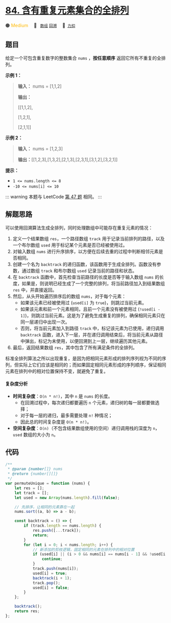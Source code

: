 # [84. 含有重复元素集合的全排列](https://2xiao.github.io/leetcode-js/offer2/jz_offer_II_084.html)

🟠 <font color=#ffb800>Medium</font>&emsp; 🔖&ensp; [`数组`](/tag/array.md) [`回溯`](/tag/backtracking.md)&emsp; 🔗&ensp;[`力扣`](https://leetcode.cn/problems/7p8L0Z)

## 题目

给定一个可包含重复数字的整数集合 `nums` ，**按任意顺序** 返回它所有不重复的全排列。

**示例 1：**

> **输入：** nums = [1,1,2]
>
> **输出：**
>
> [[1,1,2],
>
> [1,2,1],
>
> [2,1,1]]

**示例 2：**

> **输入：** nums = [1,2,3]
>
> **输出：**[[1,2,3],[1,3,2],[2,1,3],[2,3,1],[3,1,2],[3,2,1]]

**提示：**

- `1 <= nums.length <= 8`
- `-10 <= nums[i] <= 10`

::: warning
本题与 LeetCode [第 47 题](../problem/0047.md) 相同。
:::

## 解题思路

可以使用回溯算法生成全排列，同时处理数组中可能存在重复元素的情况：

1. 定义一个结果数组 `res`，一个路径数组 `track` 用于记录当前排列的路径，以及一个布尔数组 `used` 用于标记某个元素是否已经被使用过。
2. 对输入数组 `nums` 进行升序排序，以方便在后续去重的过程中判断相邻元素是否相同。
3. 创建一个名为 `backtrack` 的递归函数，该函数用于生成全排列。函数没有参数，通过数组 `track` 和布尔数组 `used` 记录当前的路径和状态。
4. 在 `backtrack` 函数中，首先检查当前路径的长度是否等于输入数组 `nums` 的长度，如果是，则说明已经生成了一个完整的排列，将当前路径加入到结果数组 `res` 中，并直接返回。
5. 然后，从头开始遍历排序后的数组 `nums`，对于每个元素：
   - 如果该元素已经被使用过 (`used[i]` 为 `true`)，则跳过当前元素。
   - 如果该元素和前一个元素相同，且前一个元素没有被使用过 (`!used[i - 1]`)，则跳过当前元素。这是为了避免生成重复的排列，确保相同元素只在同一层递归中出现一次。
   - 否则，将当前元素加入到路径 `track` 中，标记该元素为已使用，递归调用 `backtrack` 函数，进入下一层，并在递归调用结束后，将当前元素从路径中弹出，标记为未使用，以便回溯到上一层，继续遍历其他元素。
6. 最后，返回结果数组 `res`，其中包含了所有满足条件的全排列。

标准全排列算法之所以出现重复，是因为把相同元素形成的排列序列视为不同的序列，但实际上它们应该是相同的；而如果固定相同元素形成的序列顺序，保证相同元素在排列中的相对位置保持不变，就避免了重复。

#### 复杂度分析

- **时间复杂度**：`O(n * n!)`，其中 `n` 是 `nums` 的长度。
  - 在回溯过程中，每次递归都要遍历 `n` 个元素，递归树的每一层都要做选择；
  - 对于每一层的递归，最多需要处理 `n!` 种情况；
  - 因此总的时间复杂度是 `O(n * n!)`。
- **空间复杂度**：`O(n)`（不包含结果数组使用的空间）递归调用栈的深度为 `n`，`used` 数组的大小为 `n`。

## 代码

```javascript
/**
 * @param {number[]} nums
 * @return {number[][]}
 */
var permuteUnique = function (nums) {
	let res = [];
	let track = [];
	let used = new Array(nums.length).fill(false);

	// 先排序，让相同的元素靠在一起
	nums.sort((a, b) => a - b);

	const backtrack = () => {
		if (track.length == nums.length) {
			res.push([...track]);
			return;
		}
		for (let i = 0; i < nums.length; i++) {
			// 新添加的剪枝逻辑，固定相同的元素在排列中的相对位置
			if (used[i] || (i > 0 && nums[i] == nums[i - 1] && !used[i - 1])) {
				continue;
			}
			track.push(nums[i]);
			used[i] = true;
			backtrack(i + 1);
			track.pop();
			used[i] = false;
		}
	};

	backtrack();
	return res;
};
```
